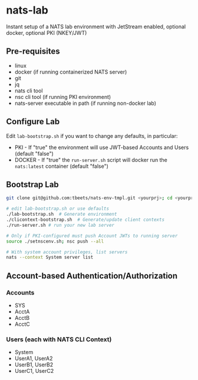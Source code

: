 # nats-lab

Instant setup of a NATS lab environment with JetStream enabled, optional docker, optional PKI (NKEY/JWT)

## Pre-requisites
* linux
* docker (if running containerized NATS server)
* git
* jq
* nats cli tool
* nsc cli tool (if running PKI environment)
* nats-server executable in path (if running non-docker lab)

## Configure Lab
Edit `lab-bootstrap.sh` if you want to change any defaults, in particular:

* PKI - If "true" the environment will use JWT-based Accounts and Users  (default "false")
* DOCKER - If "true" the `run-server.sh` script will docker run the `nats:latest` container  (default "false")

## Bootstrap Lab 

```bash
git clone git@github.com:tbeets/nats-env-tmpl.git <yourprj>; cd <yourprj>

# edit lab-bootstrap.sh or use defaults
./lab-bootstrap.sh  # Generate environment
./clicontext-bootstrap.sh  # Generate/update client contexts
./run-server.sh # run your new lab server 

# Only if PKI-configured must push Account JWTs to running server
source ./setnscenv.sh; nsc push --all

# With system account privileges, list servers
nats --context System server list
```

## Account-based Authentication/Authorization

### Accounts
* SYS
* AcctA
* AcctB
* AcctC

### Users (each with NATS CLI Context)
* System
* UserA1, UserA2
* UserB1, UserB2
* UserC1, UserC2
